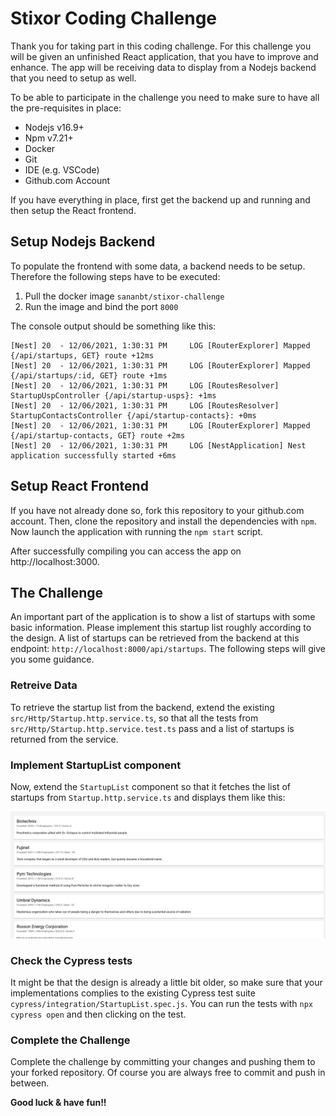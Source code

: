 # Stixor Coding Challenge

Thank you for taking part in this coding challenge. For this challenge you will be given an unfinished React application, that you have to improve and enhance. The app will be receiving data to display from a Nodejs backend that you need to setup as well.

To be able to participate in the challenge you need to make sure to have all the pre-requisites in place:

- Nodejs v16.9+
- Npm v7.21+
- Docker
- Git
- IDE (e.g. VSCode)
- Github.com Account

If you have everything in place, first get the backend up and running and then setup the React frontend.

## Setup Nodejs Backend

To populate the frontend with some data, a backend needs to be setup. Therefore the following steps have to be executed:

1. Pull the docker image `sananbt/stixor-challenge`
2. Run the image and bind the port `8000`

The console output should be something like this:

```
[Nest] 20  - 12/06/2021, 1:30:31 PM     LOG [RouterExplorer] Mapped {/api/startups, GET} route +12ms
[Nest] 20  - 12/06/2021, 1:30:31 PM     LOG [RouterExplorer] Mapped {/api/startups/:id, GET} route +1ms
[Nest] 20  - 12/06/2021, 1:30:31 PM     LOG [RoutesResolver] StartupUspController {/api/startup-usps}: +1ms
[Nest] 20  - 12/06/2021, 1:30:31 PM     LOG [RoutesResolver] StartupContactsController {/api/startup-contacts}: +0ms
[Nest] 20  - 12/06/2021, 1:30:31 PM     LOG [RouterExplorer] Mapped {/api/startup-contacts, GET} route +2ms
[Nest] 20  - 12/06/2021, 1:30:31 PM     LOG [NestApplication] Nest application successfully started +6ms
```

## Setup React Frontend

If you have not already done so, fork this repository to your github.com account. Then, clone the repository and install the dependencies with `npm`. Now launch the application with running the `npm start` script.

After successfully compiling you can access the app on http://localhost:3000.

## The Challenge

An important part of the application is to show a list of startups with some basic information. Please implement this startup list roughly according to the design. A list of startups can be retrieved from the backend at this endpoint: `http://localhost:8000/api/startups`. The following steps will give you some guidance.

### Retreive Data

To retrieve the startup list from the backend, extend the existing `src/Http/Startup.http.service.ts`, so that all the tests from `src/Http/Startup.http.service.test.ts` pass and a list of startups is returned from the service.

### Implement StartupList component

Now, extend the `StartupList` component so that it fetches the list of startups from `Startup.http.service.ts` and displays them like this:

![Startup List](startup-list.png)

### Check the Cypress tests

It might be that the design is already a little bit older, so make sure that your implementations complies to the existing Cypress test suite `cypress/integration/StartupList.spec.js`. You can run the tests with `npx cypress open` and then clicking on the test.

### Complete the Challenge

Complete the challenge by committing your changes and pushing them to your forked repository. Of course you are always free to commit and push in between.

**Good luck & have fun!!**
